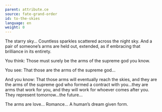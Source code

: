 ```yaml
---
parent: attribute.ce
source: fate-grand-order
id: to-the-skies
language: en
weight: 0
---
```


The starry sky…
Countless sparkles scattered across the night sky.
And a pair of someone’s arms are held out, extended, as if embracing that brilliance in its entirety.

You think:
Those must surely be the arms of the supreme god you know.

You see:
That those are the arms of the supreme god…

And you know:
That those arms will eventually reach the skies, and they are the arms of the supreme god who formed a contract with you…they are arms that work for you, and they will work for whoever comes after you. They represent tomorrow…the future…

The arms are love…
Romance…
A human’s dream given form.

